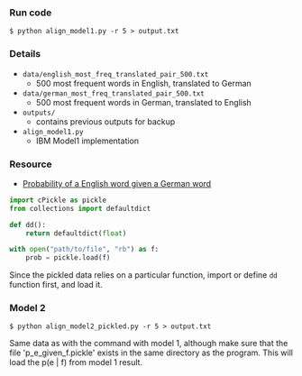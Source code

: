 ### Run code

```
$ python align_model1.py -r 5 > output.txt
```

### Details

- `data/english_most_freq_translated_pair_500.txt`
    - 500 most frequent words in English, translated to German
- `data/german_most_freq_translated_pair_500.txt`
    - 500 most frequent words in German, translated to English
- `outputs/`
    - contains previous outputs for backup
- `align_model1.py`
    - IBM Model1 implementation

### Resource

- [Probability of a English word given a German word](https://cmu.box.com/s/b8va7hp45dkk0qktn9d9e1oy1jklu4x8)

```python
import cPickle as pickle
from collections import defaultdict

def dd():
    return defaultdict(float)

with open("path/to/file", "rb") as f:
    prob = pickle.load(f)
```

Since the pickled data relies on a particular function, import or define `dd` function first, and load it.

### Model 2

```
$ python align_model2_pickled.py -r 5 > output.txt
```
Same data as with the command with model 1, although make sure that the file 'p_e_given_f.pickle' exists in the same directory as the program.
This will load the p(e | f) from model 1 result. 
